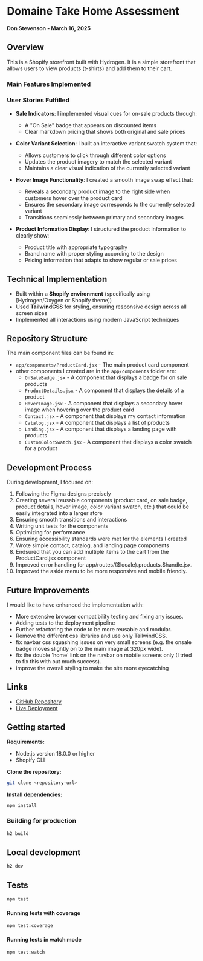 # Domaine Take Home Assessment

#### Don Stevenson - March 16, 2025

## Overview

This is a Shopify storefront built with Hydrogen. It is a simple storefront that allows users to view products (t-shirts) and add them to their cart.

### Main Features Implemented

### User Stories Fulfilled

- **Sale Indicators**: I implemented visual cues for on-sale products through:

  - A "On Sale" badge that appears on discounted items
  - Clear markdown pricing that shows both original and sale prices

- **Color Variant Selection**: I built an interactive variant swatch system that:

  - Allows customers to click through different color options
  - Updates the product imagery to match the selected variant
  - Maintains a clear visual indication of the currently selected variant

- **Hover Image Functionality**: I created a smooth image swap effect that:

  - Reveals a secondary product image to the right side when customers hover over the product card
  - Ensures the secondary image corresponds to the currently selected variant
  - Transitions seamlessly between primary and secondary images

- **Product Information Display**: I structured the product information to clearly show:
  - Product title with appropriate typography
  - Brand name with proper styling according to the design
  - Pricing information that adapts to show regular or sale prices

## Technical Implementation

- Built within a **Shopify environment** (specifically using [Hydrogen/Oxygen or Shopify theme])
- Used **TailwindCSS** for styling, ensuring responsive design across all screen sizes
- Implemented all interactions using modern JavaScript techniques

## Repository Structure

The main component files can be found in:

- `app/components/ProductCard.jsx` - The main product card component
- other components I created are in the `app/components` folder are:
  - `OnSaleBadge.jsx` - A component that displays a badge for on sale products
  - `ProductDetails.jsx` - A component that displays the details of a product
  - `HoverImage.jsx` - A component that displays a secondary hover image when hovering over the product card
  - `Contact.jsx` - A component that displays my contact information
  - `Catalog.jsx` - A component that displays a list of products
  - `Landing.jsx` - A component that displays a landing page with products
  - `CustomColorSwatch.jsx` - A component that displays a color swatch for a product

## Development Process

During development, I focused on:

1. Following the Figma designs precisely
2. Creating several reusable components (product card, on sale badge, product details, hover image, color variant swatch, etc.) that could be easily integrated into a larger store
3. Ensuring smooth transitions and interactions
4. Writing unit tests for the components
5. Optimizing for performance
6. Ensuring accessibility standards were met for the elements I created
7. Wrote simple contact, catalog, and landing page components
8. Endsured that you can add multiple items to the cart from the ProductCard.jsx component
9. Improved error handling for app/routes/(\$locale).products.$handle.jsx.
10. Improved the aside menu to be more responsive and mobile friendly.

## Future Improvements

I would like to have enhanced the implementation with:

- More extensive browser compatibility testing and fixing any issues.
- Adding tests to the deployment pipeline
- Further refactoring the code to be more reusable and modular.
- Remove the different css libraries and use only TailwindCSS.
- fix navbar css squashing issues on very small screens (e.g. the onsale badge moves slightly on to the main image at 320px wide).
- fix the double 'home' link on the navbar on mobile screens only (I tried to fix this with out much success).
- improve the overall styling to make the site more eyecatching

## Links

- [GitHub Repository](https://github.com/Don-Stevenson/domaine-take-home)
- [Live Deployment](https://domaine-take-home-4dd08a30936658578835.o2.myshopify.dev)

## Getting started

**Requirements:**

- Node.js version 18.0.0 or higher
- Shopify CLI

**Clone the repository:**

```bash
git clone <repository-url>
```

**Install dependencies:**

```bash
npm install
```

### Building for production

```bash
h2 build
```

## Local development

```bash
h2 dev
```

## Tests

```bash
npm test
```

#### Running tests with coverage

```bash
npm test:coverage
```

#### Running tests in watch mode

```bash
npm test:watch
```
